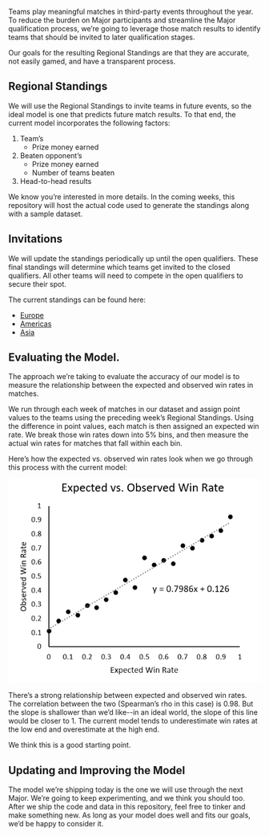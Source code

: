 Teams play meaningful matches in third-party events throughout the year. To reduce the burden on Major participants and streamline the Major qualification process, we’re going to leverage those match results to identify teams that should be invited to later qualification stages. 

Our goals for the resulting Regional Standings are that they are accurate, not easily gamed, and have a transparent process.

## Regional Standings

We will use the Regional Standings to invite teams in future events, so the ideal model is one that predicts future match results. To that end, the current model incorporates the following factors:

1.	Team’s
    -	Prize money earned
2.	Beaten opponent’s
    -	Prize money earned
    - 	Number of teams beaten
3.	Head-to-head results

We know you’re interested in more details. In the coming weeks, this repository will host the actual code used to generate the standings along with a sample dataset.

## Invitations

We will update the standings periodically up until the open qualifiers. These final standings will determine which teams get invited to the closed qualifiers. All other teams will need to compete in the open qualifiers to secure their spot.

The current standings can be found here:
-   [Europe](standings_europe.md)
-   [Americas](standings_americas.md)
-   [Asia](standings_asia.md)

## Evaluating the Model.

The approach we’re taking to evaluate the accuracy of our model is to measure the relationship between the expected and observed win rates in matches.

We run through each week of matches in our dataset and assign point values to the teams using the preceding week’s Regional Standings. Using the difference in point values, each match is then assigned an expected win rate. We break those win rates down into 5% bins, and then measure the actual win rates for matches that fall within each bin.

Here’s how the expected vs. observed win rates look when we go through this process with the current model:

<img src="modelfit.png"/>
 
There’s a strong relationship between expected and observed win rates. The correlation between the two (Spearman’s rho in this case) is 0.98. But the slope is shallower than we’d like--in an ideal world, the slope of this line would be closer to 1. The current model tends to underestimate win rates at the low end and overestimate at the high end. 

We think this is a good starting point. 

## Updating and Improving the Model

The model we’re shipping today is the one we will use through the next Major. We’re going to keep experimenting, and we think you should too. After we ship the code and data in this repository, feel free to tinker and make something new. As long as your model does well and fits our goals, we’d be happy to consider it.